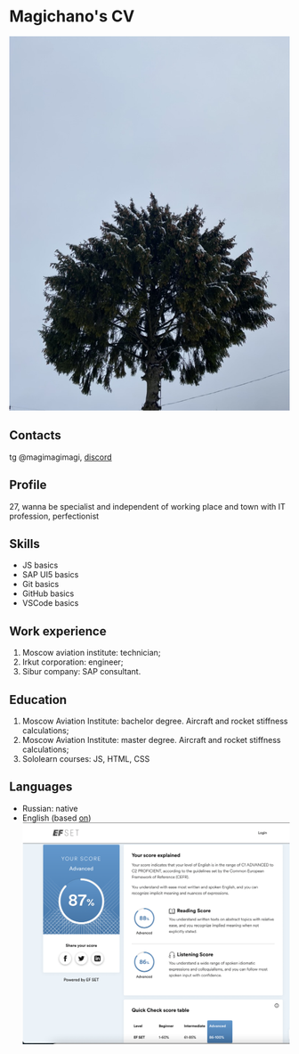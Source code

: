 # Magichano's CV
![palm](https://github.com/magichano/rsschool-cv/raw/gh-pages/assets/palm.jpeg)

## Contacts
tg @magimagimagi, [discord](https://discord.com/channels/@magichano#2313)

## Profile
27, wanna be specialist and independent of working place and town with IT profession, perfectionist

## Skills
* JS basics 
* SAP UI5 basics 
* Git basics
* GitHub basics
* VSCode basics

## Work experience
1. Moscow aviation institute: technician;
2. Irkut corporation: engineer;
3. Sibur company: SAP consultant.

## Education
1. Moscow Aviation Institute: bachelor degree. Aircraft and rocket stiffness calculations;
2. Moscow Aviation Institute: master degree. Aircraft and rocket stiffness calculations;
3. Sololearn courses: JS, HTML, CSS

## Languages
* Russian: native
* English (based [on](www.efset.org)) ![englishlevel](https://github.com/magichano/rsschool-cv/raw/gh-pages/assets/el.png)




